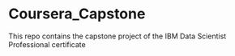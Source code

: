 # Coursera_Capstone
This repo contains the capstone project of the IBM Data Scientist Professional certificate
